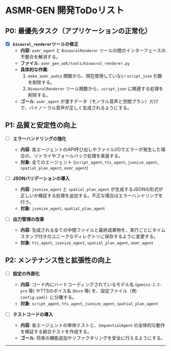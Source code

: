 # ASMR-GEN 開発ToDoリスト

## P0: 最優先タスク（アプリケーションの正常化）

- [x] **`binaural_renderer`ツールの修正**
    - **内容**: `asmr_agent` と `BinauralRenderer` ツールの間のインターフェースの不整合を解消する。
    - **ファイル**: `asmr_gen_adk/tools/binaural_renderer.py`
    - **具体的な作業**:
        1. `make_asmr_audio` 関数から、現在使用していない `script_json` 引数を削除する。
        2. `BinauralRenderer` ツール関数から、`script_json` に関連する処理を削除する。
    - **ゴール**: `asmr_agent` が渡すデータ（モノラル音声と空間プラン）だけで、バイノーラル音声が正しく生成されるようにする。

## P1: 品質と安定性の向上

- [ ] **エラーハンドリングの強化**
    - **内容**: 各エージェントのAPI呼び出しやファイルI/Oでエラーが発生した場合の、リトライやフォールバック処理を実装する。
    - **対象**: 全てのエージェント (`script_agent`, `tts_agent`, `jsonize_agent`, `spatial_plan_agent`, `asmr_agent`)

- [ ] **JSONバリデーションの導入**
    - **内容**: `jsonize_agent` と `spatial_plan_agent` が生成するJSONの形式が正しいか検証する処理を追加する。不正な場合はエラーハンドリングを行う。
    - **対象**: `jsonize_agent`, `spatial_plan_agent`

- [ ] **出力管理の改善**
    - **内容**: 生成される全ての中間ファイルと最終成果物を、実行ごとにタイムスタンプ付きのユニークなディレクトリに保存するように変更する。
    - **対象**: `tts_agent`, `jsonize_agent`, `spatial_plan_agent`, `asmr_agent`

## P2: メンテナンス性と拡張性の向上

- [ ] **設定の外部化**
    - **内容**: コード内にハードコーディングされているモデル名 (`gemini-2.5-pro` 等) やTTSのボイス名 (`Kore` 等) を、設定ファイル（例: `config.yaml`）に分離する。
    - **対象**: `script_agent`, `tts_agent`, `jsonize_agent`, `spatial_plan_agent`

- [ ] **テストコードの導入**
    - **内容**: 各エージェントの単体テストと、`SequentialAgent` の全体的な動作を検証する結合テストを作成する。
    - **ゴール**: 将来の機能追加やリファクタリングを安全に行えるようにする。

---

